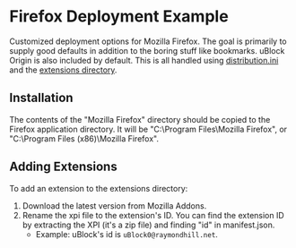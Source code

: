 # Firefox Deployment Example

Customized deployment options for Mozilla Firefox. The goal is primarily to supply good defaults in addition to the boring stuff like bookmarks. uBlock Origin is also included by default. This is all handled using [distribution.ini](Mozilla%20Firefox/distribution/distribution.ini) and the [extensions directory](Mozilla%20Firefox/distribution/extensions).

## Installation

The contents of the "Mozilla Firefox" directory should be copied to the Firefox application directory. It will be "C:\Program Files\Mozilla Firefox", or "C:\Program Files (x86)\Mozilla Firefox".

## Adding Extensions

To add an extension to the extensions directory:

1. Download the latest version from Mozilla Addons. 
2. Rename the xpi file to the extension's ID. You can find the extension ID by extracting the XPI (it's a zip file) and finding "id" in manifest.json.
	* Example: uBlock's id is ``uBlock0@raymondhill.net``.